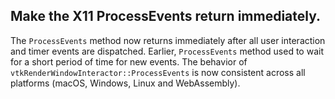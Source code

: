 ## Make the X11 ProcessEvents return immediately.

The `ProcessEvents` method now returns immediately after all user interaction and timer events
are dispatched. Earlier, `ProcessEvents` method used to wait for a short period of time for new events.
The behavior of `vtkRenderWindowInteractor::ProcessEvents` is now consistent
across all platforms (macOS, Windows, Linux and WebAssembly).
